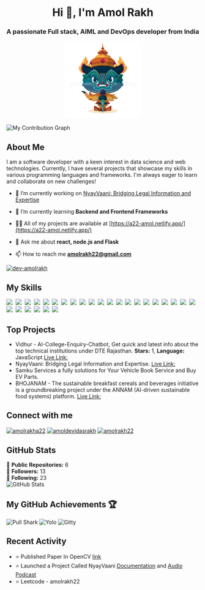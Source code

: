 <h1 align="center">Hi 👋, I'm Amol Rakh</h1>
<h3 align="center">A passionate Full stack, AIML and DevOps developer from India</h3>
<p align="center">
  
  <img src="https://github.com/dev-amolrakh/dev-amolrakh/blob/main/git-demonfinal.png" alt="Dojocat" width="200" height="200">
 
</p>


![My Contribution Graph](https://github-readme-activity-graph.vercel.app/graph?username=dev-amolrakh&theme=react-dark&hide_border=true&area=true)




## About Me

I am a software developer with a keen interest in data science and web technologies. Currently, I have several projects that showcase my skills in various programming languages and frameworks. I'm always eager to learn and collaborate on new challenges!

- 🔭 I’m currently working on [NyayVaani: Bridging Legal Information and Expertise](https://nyay-vaani.vercel.app/)

- 🌱 I’m currently learning **Backend and Frontend Frameworks**

- 👨‍💻 All of my projects are available at [https://a22-amol.netlify.app/](https://a22-amol.netlify.app/)

- 💬 Ask me about **react, node.js and Flask**

- 📫 How to reach me **amolrakh22@gmail.com**
  

<p align="left"> <a href="https://github.com/ryo-ma/github-profile-trophy"><img src="https://github-profile-trophy.vercel.app/?username=dev-amolrakh" alt="dev-amolrakh" /></a> </p>

## My Skills

<img src="https://img.shields.io/badge/C++-%2300599C.svg?logo=c%2B%2B&logoColor=white"> 
<img src="https://img.shields.io/badge/C-00599C?logo=c&logoColor=white"> 
<img src="https://img.shields.io/badge/CSS-1572B6?logo=css3&logoColor=fff"> 
<img src="https://img.shields.io/badge/JavaScript-F7DF1E?logo=javascript&logoColor=000"> 
<img src="https://img.shields.io/badge/Python-3776AB?logo=python&logoColor=fff"> 
<img src="https://img.shields.io/badge/HTML-%23E34F26.svg?logo=html5&logoColor=white"> 
<img src="https://img.shields.io/badge/React-61DAFB?logo=react&logoColor=white"> 
<img src="https://img.shields.io/badge/Tailwind%20CSS-%2338B2AC.svg?logo=tailwind-css&logoColor=white"> 
<img src="https://img.shields.io/badge/JSON-000?logo=json&logoColor=fff"> 
<img src="https://img.shields.io/badge/Markdown-%23000000.svg?logo=markdown&logoColor=white"> 
<img src="https://img.shields.io/badge/XML-767C52?logo=xml&logoColor=fff"> 
<img src="https://img.shields.io/badge/FastAPI-009485.svg?logo=fastapi&logoColor=white"> 
<img src="https://img.shields.io/badge/Flask-000?logo=flask&logoColor=fff"> 
<img src="https://img.shields.io/badge/Node.js-6DA55F?logo=node.js&logoColor=white"> 
<img src="https://img.shields.io/badge/MySQL-4479A1?logo=mysql&logoColor=fff"> 
<img src="https://img.shields.io/badge/MongoDB-%234ea94b.svg?logo=mongodb&logoColor=white"> 
<img src="https://img.shields.io/badge/Postgres-%23316192.svg?logo=postgresql&logoColor=white"> 
<img src="https://img.shields.io/badge/Vercel-%23000000.svg?logo=vercel&logoColor=white"> 
<img src="https://img.shields.io/badge/Hostinger-673DE6?logo=hostinger&logoColor=fff"> 
<img src="https://img.shields.io/badge/Vite-646CFF?logo=vite&logoColor=fff"> 
<img src="https://img.shields.io/badge/GitHub%20Copilot-000?logo=githubcopilot&logoColor=fff"> 
<img src="https://img.shields.io/badge/Google%20Gemini-886FBF?logo=googlegemini&logoColor=fff"> 
<img src="https://img.shields.io/badge/Hugging%20Face-FFD21E?logo=huggingface&logoColor=000"> 
<img src="https://img.shields.io/badge/GitHub-%23121011.svg?logo=github&logoColor=white"> 
<img src="https://img.shields.io/badge/GitLab-FC6D26?logo=gitlab&logoColor=fff"> 
<img src="https://img.shields.io/badge/npm-CB3837?logo=npm&logoColor=fff"> 
<img src="https://img.shields.io/badge/Bootstrap-7952B3?logo=bootstrap&logoColor=fff">

## Top Projects

- Vidhur - AI-College-Enquiry-Chatbot, Get quick and latest info about the top technical institutions under DTE Rajasthan. **Stars:** 1, **Language:** JavaScript [Live Link:](https://vidhur.netlify.app/)
- NyayVaani: Bridging Legal Information and Expertise. [Live Link: ](https://nyay-vaani.vercel.app/)
- Samku Services a fully solutions for Your Vehicle Book Service and Buy EV Parts.
- BHOJANAM - The sustainable breakfast cereals and beverages initiative is a groundbreaking project under the ANNAM (AI-driven sustainable food systems) platform. [Live Link: ](https://bhojanam-starhaus.netlify.app/)

## Connect with me

<p align="left">
<a href="https://linkedin.com/in/amolrakha22" target="blank"><img align="center" src="https://raw.githubusercontent.com/rahuldkjain/github-profile-readme-generator/master/src/images/icons/Social/linked-in-alt.svg" alt="amolrakha22" height="30" width="40" /></a>
<a href="https://kaggle.com/amoldevidasrakh" target="blank"><img align="center" src="https://raw.githubusercontent.com/rahuldkjain/github-profile-readme-generator/master/src/images/icons/Social/kaggle.svg" alt="amoldevidasrakh" height="30" width="40" /></a>
<a href="https://www.leetcode.com/amolrakh22" target="blank"><img align="center" src="https://raw.githubusercontent.com/rahuldkjain/github-profile-readme-generator/master/src/images/icons/Social/leet-code.svg" alt="amolrakh22" height="30" width="40" /></a>
</p>

## GitHub Stats

🌟 **Public Repositories:** 6  
👥 **Followers:** 13  
👤 **Following:** 23  
![GitHub Stats](https://github-readme-stats.vercel.app/api?username=dev-amolrakh&show_icons=true&theme=radical)

## My GitHub Achievements 🏆
![Pull Shark](https://github.githubassets.com/assets/pull-shark-default-498c279a747d.png)
![Yolo](https://github.githubassets.com/assets/yolo-default-be0bbff04951.png)
![Gitty](https://github.githubassets.com/assets/quickdraw-default-39c6aec8ff89.png)



## Recent Activity

- ⭐️ Published Paper In OpenCV [link](https://journals.tultech.eu/index.php/jtse/article/view/202) 
- ⭐️ Launched a Project Called NyayVaani [Documentation](https://drive.google.com/file/d/17U7bf3zzod9cFAY_0FN5Iz6T0ShAnKCr/view) and [Audio Podcast](https://drive.google.com/file/d/1UMqx6FpjAOxEWjwrtFyYtvIrTZSD-OF8/view) 
- ⭐️ Leetcode - amolrakh22



